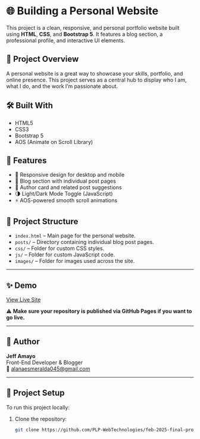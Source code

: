 # 🌐 Building a Personal Website

This project is a clean, responsive, and personal portfolio website built using **HTML**, **CSS**, and **Bootstrap 5**. It features a blog section, a professional profile, and interactive UI elements.

## 🚀 Project Overview

A personal website is a great way to showcase your skills, portfolio, and online presence. This project serves as a central hub to display who I am, what I do, and the work I’m passionate about.

## 🛠️ Built With

- HTML5
- CSS3
- Bootstrap 5
- AOS (Animate on Scroll Library)

## 📸 Features

- 🎯 Responsive design for desktop and mobile
- 📝 Blog section with individual post pages
- 👤 Author card and related post suggestions
- 🌗 Light/Dark Mode Toggle (JavaScript)
- ⚡ AOS-powered smooth scroll animations

## 📂 Project Structure

- `index.html` – Main page for the personal website.
- `posts/` – Directory containing individual blog post pages.
- `css/` – Folder for custom CSS styles.
- `js/` – Folder for custom JavaScript code.
- `images/` – Folder for images used across the site.

---

## ✨ Demo  
[View Live Site](https://PLP-WebTechnologies.github.io/feb-2025-final-project-and-deployment-Alana303)

⚠️ **Make sure your repository is published via GitHub Pages if you want to go live.**

---

## 📢 Author  
**Jeff Amayo**  
Front-End Developer & Blogger  
📧 [alanaesmeralda045@gmail.com](mailto:alanaesmeralda045@gmail.com)

---

## 🚀 Project Setup

To run this project locally:

1. Clone the repository:
   ```bash
   git clone https://github.com/PLP-WebTechnologies/feb-2025-final-project-and-deployment-Alana303.git
